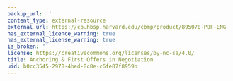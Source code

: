 ```yaml
---
backup_url: ''
content_type: external-resource
external_url: https://cb.hbsp.harvard.edu/cbmp/product/895070-PDF-ENG
has_external_licence_warning: true
has_external_license_warning: true
is_broken: ''
license: https://creativecommons.org/licenses/by-nc-sa/4.0/
title: Anchoring & First Offers in Negotiation
uid: b0cc3545-2978-4bed-8c8e-c6fe87f8959b
---
```

